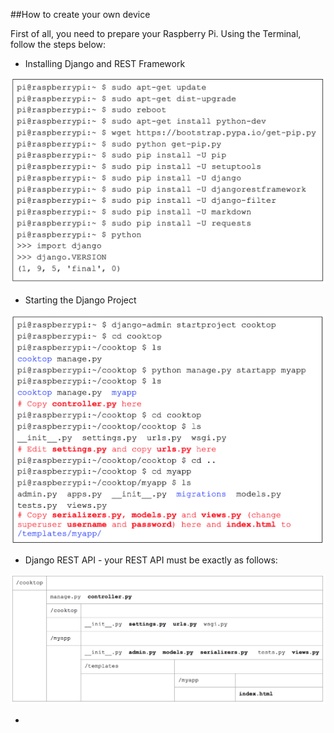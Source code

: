 ##How to create your own device

First of all, you need to prepare your Raspberry Pi. Using the Terminal, follow the steps below:

* Installing Django and REST Framework
<div style="text-align:center"><img src ="https://github.com/gabimachado/cooktop-IoT/blob/master/doc/django.png" /></div>

* Starting the Django Project
<div style="text-align:center"><img src ="https://github.com/gabimachado/cooktop-IoT/blob/master/doc/myapp.png" /></div>

* Django REST API - your REST API must be exactly as follows:
<div style="text-align:center"><img src ="https://github.com/gabimachado/cooktop-IoT/blob/master/doc/restapi.png" /></div>


* 


